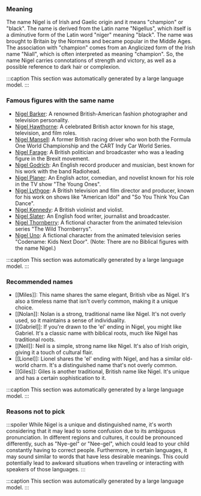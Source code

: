 ### Meaning
The name Nigel is of Irish and Gaelic origin and it means "champion" or "black". The name is derived from the Latin name "Nigellus", which itself is a diminutive form of the Latin word "niger" meaning "black". The name was brought to Britain by the Normans and became popular in the Middle Ages. The association with "champion" comes from an Anglicized form of the Irish name "Niall", which is often interpreted as meaning "champion". So, the name Nigel carries connotations of strength and victory, as well as a possible reference to dark hair or complexion.

:::caption
This section was automatically generated by a large language model.
:::

### Famous figures with the same name
- [Nigel Barker](https://en.wikipedia.org/wiki/Nigel_Barker): A renowned British-American fashion photographer and television personality.
- [Nigel Hawthorne](https://en.wikipedia.org/wiki/Nigel_Hawthorne): A celebrated British actor known for his stage, television, and film roles.
- [Nigel Mansell](https://en.wikipedia.org/wiki/Nigel_Mansell): A former British racing driver who won both the Formula One World Championship and the CART Indy Car World Series.
- [Nigel Farage](https://en.wikipedia.org/wiki/Nigel_Farage): A British politician and broadcaster who was a leading figure in the Brexit movement.
- [Nigel Godrich](https://en.wikipedia.org/wiki/Nigel_Godrich): An English record producer and musician, best known for his work with the band Radiohead.
- [Nigel Planer](https://en.wikipedia.org/wiki/Nigel_Planer): An English actor, comedian, and novelist known for his role in the TV show "The Young Ones".
- [Nigel Lythgoe](https://en.wikipedia.org/wiki/Nigel_Lythgoe): A British television and film director and producer, known for his work on shows like "American Idol" and "So You Think You Can Dance".
- [Nigel Kennedy](https://en.wikipedia.org/wiki/Nigel_Kennedy): A British violinist and violist.
- [Nigel Slater](https://en.wikipedia.org/wiki/Nigel_Slater): An English food writer, journalist and broadcaster.
- [Nigel Thornberry](https://en.wikipedia.org/wiki/Nigel_Thornberry): A fictional character from the animated television series "The Wild Thornberrys".
- [Nigel Uno](https://en.wikipedia.org/wiki/Nigel_Uno): A fictional character from the animated television series "Codename: Kids Next Door".
(Note: There are no Biblical figures with the name Nigel.)

:::caption
This section was automatically generated by a large language model.
:::

### Recommended names
- [[Miles]]: This name shares the same elegant, British vibe as Nigel. It's also a timeless name that isn't overly common, making it a unique choice.
- [[Nolan]]: Nolan is a strong, traditional name like Nigel. It's not overly used, so it maintains a sense of individuality.
- [[Gabriel]]: If you're drawn to the 'el' ending in Nigel, you might like Gabriel. It's a classic name with biblical roots, much like Nigel has traditional roots.
- [[Neil]]: Neil is a simple, strong name like Nigel. It's also of Irish origin, giving it a touch of cultural flair.
- [[Lionel]]: Lionel shares the 'el' ending with Nigel, and has a similar old-world charm. It's a distinguished name that's not overly common.
- [[Giles]]: Giles is another traditional, British name like Nigel. It's unique and has a certain sophistication to it.

:::caption
This section was automatically generated by a large language model.
:::

### Reasons not to pick
:::spoiler
While Nigel is a unique and distinguished name, it's worth considering that it may lead to some confusion due to its ambiguous pronunciation. In different regions and cultures, it could be pronounced differently, such as "Nye-gel" or "Nee-gel", which could lead to your child constantly having to correct people. Furthermore, in certain languages, it may sound similar to words that have less desirable meanings. This could potentially lead to awkward situations when traveling or interacting with speakers of those languages.
:::

:::caption
This section was automatically generated by a large language model.
:::